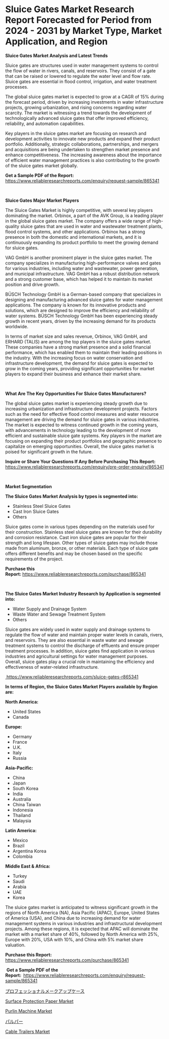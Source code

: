 <p><h1>Sluice Gates Market Research Report Forecasted for Period from 2024 -  2031 by Market Type, Market Application, and Region</h1></p><p><strong>Sluice Gates Market Analysis and Latest Trends</strong></p>
<p><p>Sluice gates are structures used in water management systems to control the flow of water in rivers, canals, and reservoirs. They consist of a gate that can be raised or lowered to regulate the water level and flow rate. Sluice gates are essential in flood control, irrigation, and water treatment processes.</p><p>The global sluice gates market is expected to grow at a CAGR of 15% during the forecast period, driven by increasing investments in water infrastructure projects, growing urbanization, and rising concerns regarding water scarcity. The market is witnessing a trend towards the development of technologically advanced sluice gates that offer improved efficiency, reliability, and automation capabilities.</p><p>Key players in the sluice gates market are focusing on research and development activities to innovate new products and expand their product portfolio. Additionally, strategic collaborations, partnerships, and mergers and acquisitions are being undertaken to strengthen market presence and enhance competitiveness. The increasing awareness about the importance of efficient water management practices is also contributing to the growth of the sluice gates market globally.</p></p>
<p><strong>Get a Sample PDF of the Report:&nbsp;</strong> <a href="https://www.reliableresearchreports.com/enquiry/request-sample/865341">https://www.reliableresearchreports.com/enquiry/request-sample/865341</a></p>
<p>&nbsp;</p>
<p><strong>Sluice Gates Major Market Players</strong></p>
<p><p>The Sluice Gates Market is highly competitive, with several key players dominating the market. Orbinox, a part of the AVK Group, is a leading player in the global sluice gates market. The company offers a wide range of high-quality sluice gates that are used in water and wastewater treatment plants, flood control systems, and other applications. Orbinox has a strong presence in both the domestic and international markets, and it is continuously expanding its product portfolio to meet the growing demand for sluice gates.</p><p>VAG GmbH is another prominent player in the sluice gates market. The company specializes in manufacturing high-performance valves and gates for various industries, including water and wastewater, power generation, and municipal infrastructure. VAG GmbH has a robust distribution network and a strong customer base, which has helped it to maintain its market position and drive growth.</p><p>BÜSCH Technology GmbH is a German-based company that specializes in designing and manufacturing advanced sluice gates for water management applications. The company is known for its innovative products and solutions, which are designed to improve the efficiency and reliability of water systems. BÜSCH Technology GmbH has been experiencing steady growth in recent years, driven by the increasing demand for its products worldwide.</p><p>In terms of market size and sales revenue, Orbinox, VAG GmbH, and ERHARD (TALIS) are among the top players in the sluice gates market. These companies have a strong market presence and a solid financial performance, which has enabled them to maintain their leading positions in the industry. With the increasing focus on water conservation and infrastructure development, the demand for sluice gates is expected to grow in the coming years, providing significant opportunities for market players to expand their business and enhance their market share.</p></p>
<p>&nbsp;</p>
<p><strong>What Are The Key Opportunities For Sluice Gates Manufacturers?</strong></p>
<p><p>The global sluice gates market is experiencing steady growth due to increasing urbanization and infrastructure development projects. Factors such as the need for effective flood control measures and water resource management are driving the demand for sluice gates in various industries. The market is expected to witness continued growth in the coming years, with advancements in technology leading to the development of more efficient and sustainable sluice gate systems. Key players in the market are focusing on expanding their product portfolios and geographic presence to capitalize on emerging opportunities. Overall, the sluice gates market is poised for significant growth in the future.</p></p>
<p><strong>Inquire or Share Your Questions If Any Before Purchasing This Report:</strong> <a href="https://www.reliableresearchreports.com/enquiry/pre-order-enquiry/865341">https://www.reliableresearchreports.com/enquiry/pre-order-enquiry/865341</a></p>
<p>&nbsp;</p>
<p><strong>Market Segmentation</strong></p>
<p><strong>The Sluice Gates Market Analysis by types is segmented into:</strong></p>
<p><ul><li>Stainless Steel Sluice Gates</li><li>Cast Iron Sluice Gates</li><li>Others</li></ul></p>
<p><p>Sluice gates come in various types depending on the materials used for their construction. Stainless steel sluice gates are known for their durability and corrosion resistance. Cast iron sluice gates are popular for their strength and long lifespan. Other types of sluice gates may include those made from aluminum, bronze, or other materials. Each type of sluice gate offers different benefits and may be chosen based on the specific requirements of the project.</p></p>
<p><strong>Purchase this Report:&nbsp;</strong><a href="https://www.reliableresearchreports.com/purchase/865341">https://www.reliableresearchreports.com/purchase/865341</a></p>
<p>&nbsp;</p>
<p><strong>The Sluice Gates Market Industry Research by Application is segmented into:</strong></p>
<p><ul><li>Water Supply and Drainage System</li><li>Waste Water and Sewage Treatment System</li><li>Others</li></ul></p>
<p><p>Sluice gates are widely used in water supply and drainage systems to regulate the flow of water and maintain proper water levels in canals, rivers, and reservoirs. They are also essential in waste water and sewage treatment systems to control the discharge of effluents and ensure proper treatment processes. In addition, sluice gates find application in various industries and agricultural settings for water management purposes. Overall, sluice gates play a crucial role in maintaining the efficiency and effectiveness of water-related infrastructure.</p></p>
<p><a href="https://www.reliableresearchreports.com/sluice-gates-r865341">&nbsp;https://www.reliableresearchreports.com/sluice-gates-r865341</a></p>
<p><strong>In terms of Region, the Sluice Gates Market Players available by Region are:</strong></p>
<p>
    <p> <strong> North America: </strong>
        <ul>
            <li>United States</li>
            <li>Canada</li>
        </ul>
        </p> 
    <p> <strong> Europe: </strong>
        <ul>
            <li>Germany</li>
            <li>France</li>
            <li>U.K.</li>
            <li>Italy</li>
            <li>Russia</li>
        </ul>
        </p> 
    <p> <strong> Asia-Pacific: </strong>
        <ul>
            <li>China</li>
            <li>Japan</li>
            <li>South Korea</li>
            <li>India</li>
            <li>Australia</li>
            <li>China Taiwan</li>
            <li>Indonesia</li>
            <li>Thailand</li>
            <li>Malaysia</li>
        </ul>
        </p> 
    <p> <strong> Latin America: </strong>
        <ul>
            <li>Mexico</li>
            <li>Brazil</li>
            <li>Argentina Korea</li>
            <li>Colombia</li>
        </ul>
        </p> 
    <p> <strong> Middle East & Africa: </strong>
        <ul>
            <li>Turkey</li>
            <li>Saudi</li>
            <li>Arabia</li>
            <li>UAE</li>
            <li>Korea</li>
        </ul>
    </p>
    </p>
<p><p>The sluice gates market is anticipated to witness significant growth in the regions of North America (NA), Asia Pacific (APAC), Europe, United States of America (USA), and China due to increasing demand for water management systems in various industries and infrastructural development projects. Among these regions, it is expected that APAC will dominate the market with a market share of 40%, followed by North America with 25%, Europe with 20%, USA with 10%, and China with 5% market share valuation.</p></p>
<p><strong>Purchase this Report: </strong><a href="https://www.reliableresearchreports.com/purchase/865341">https://www.reliableresearchreports.com/purchase/865341</a></p>
<p>&nbsp;<strong>Get a Sample PDF of the Report:&nbsp;&nbsp;</strong><a href="https://www.reliableresearchreports.com/enquiry/request-sample/865341">https://www.reliableresearchreports.com/enquiry/request-sample/865341</a></p>
<p><strong></strong></p>
<p><p><a href="https://github.com/lababdou/Market-Research-Report-List-3/blob/main/309853335038.md">プロフェッショナルメークアップケース</a></p><p><a href="https://issuu.com/reportprime-2/docs/surface-protection-paper-market-size-2030.pptx">Surface Protection Paper Market</a></p><p><a href="https://github.com/nicoletavirag/Market-Research-Report-List-3/blob/main/purlin-machine-market.md">Purlin Machine Market</a></p><p><a href="https://github.com/bevdtkn4419963/Market-Research-Report-List-1/blob/main/177807435039.md">パルパー</a></p><p><a href="https://github.com/mauripalmi/Market-Research-Report-List-3/blob/main/cable-trailers-market.md">Cable Trailers Market</a></p></p>